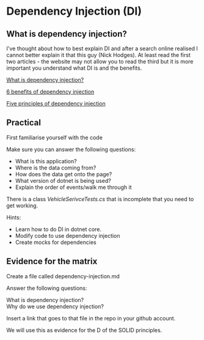 # Dependency Injection (DI)

## What is dependency injection?

I've thought about how to best explain DI and after a search online realised I cannot better explain it that this guy (Nick Hodges). At least read the first two articles - the website may not allow you to read the third but it is more important you understand what DI is and the benefits.

[What is dependency injection?](https://betterprogramming.pub/what-is-dependency-injection-b2671b1ea90a)


[6 benefits of dependency injection](https://betterprogramming.pub/the-6-benefits-of-dependency-injection-7802b207ec69)


[Five principles of dependency injection](https://betterprogramming.pub/five-principles-of-dependency-injection-5bd0cca9cb04)


## Practical 

First familiarise yourself with the code

Make sure you can answer the following questions:
- What is this application?
- Where is the data coming from?
- How does the data get onto the page?
- What version of dotnet is being used?
- Explain the order of events/walk me through it

There is a class *VehicleSerivceTests.cs* that is incomplete that you need to get working. 

Hints:

- Learn how to do DI in dotnet core.
- Modify code to use dependency injection
- Create mocks for dependencies

## Evidence for the matrix

Create a file called dependency-injection.md

Answer the following questions:

What is dependency injection?   
Why do we use dependency injection?   

Insert a link that goes to that file in the repo in your github account.

We will use this as evidence for the D of the SOLID principles.

